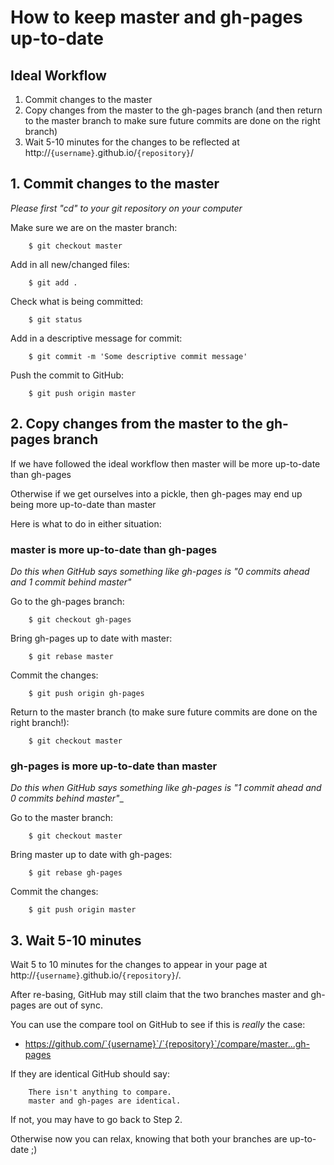 # How to keep master and gh-pages up-to-date #

## Ideal Workflow ##
1. Commit changes to the master
2. Copy changes from the master to the gh-pages branch (and then return to the master branch to make sure future commits are done on the right branch)
3. Wait 5-10 minutes for the changes to be reflected at http://`{username}`.github.io/`{repository}`/

## 1. Commit changes to the master ##
_Please first "cd" to your git repository on your computer_

Make sure we are on the master branch:

		$ git checkout master

Add in all new/changed files:

		$ git add .

Check what is being committed:

		$ git status

Add in a descriptive message for commit:

		$ git commit -m 'Some descriptive commit message'

Push the commit to GitHub:

		$ git push origin master

## 2. Copy changes from the master to the gh-pages branch ##
If we have followed the ideal workflow then master will be more up-to-date than gh-pages

Otherwise if we get ourselves into a pickle, then gh-pages may end up being more up-to-date than master

Here is what to do in either situation:

### master is more up-to-date than gh-pages ###
_Do this when GitHub says something like gh-pages is "0 commits ahead and 1 commit behind master"_

Go to the gh-pages branch:

		$ git checkout gh-pages

Bring gh-pages up to date with master:

		$ git rebase master

Commit the changes:

		$ git push origin gh-pages

Return to the master branch (to make sure future commits are done on the right branch!):

		$ git checkout master
		
### gh-pages is more up-to-date than master ###
_Do this when GitHub says something like gh-pages is "1 commit ahead and 0 commits behind master"__

Go to the master branch:

		$ git checkout master

Bring master up to date with gh-pages:

		$ git rebase gh-pages

Commit the changes:

		$ git push origin master

## 3. Wait 5-10 minutes ##
Wait 5 to 10 minutes for the changes to appear in your page at http://`{username}`.github.io/`{repository}`/.

After re-basing, GitHub may still claim that the two branches master and gh-pages are out of sync.

You can use the compare tool on GitHub to see if this is _really_ the case:
* https://github.com/`{username}`/`{repository}`/compare/master...gh-pages

If they are identical GitHub should say:

		There isn't anything to compare.
		master and gh-pages are identical.
		
If not, you may have to go back to Step 2.

Otherwise now you can relax, knowing that both your branches are up-to-date ;)
